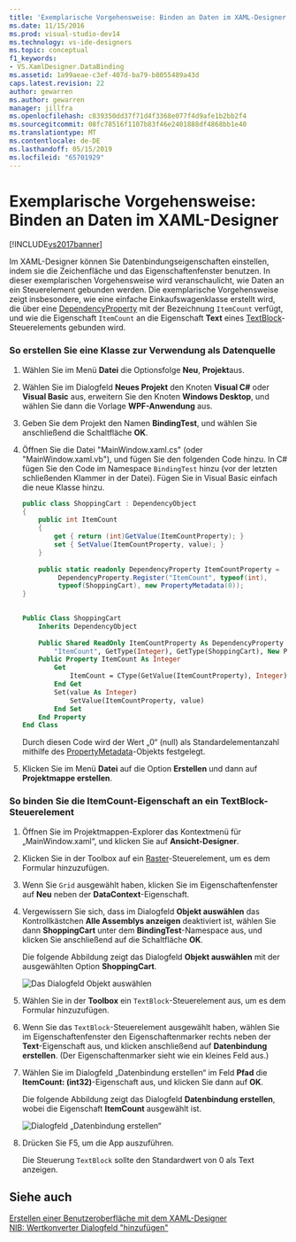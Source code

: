 ```yaml
---
title: 'Exemplarische Vorgehensweise: Binden an Daten im XAML-Designer | Microsoft-Dokumentation'
ms.date: 11/15/2016
ms.prod: visual-studio-dev14
ms.technology: vs-ide-designers
ms.topic: conceptual
f1_keywords:
- VS.XamlDesigner.DataBinding
ms.assetid: 1a99aeae-c3ef-407d-ba79-b8055489a43d
caps.latest.revision: 22
author: gewarren
ms.author: gewarren
manager: jillfra
ms.openlocfilehash: c839350dd37f71d4f3368e077f4d9afe1b2bb2f4
ms.sourcegitcommit: 08fc78516f1107b83f46e2401888df4868bb1e40
ms.translationtype: MT
ms.contentlocale: de-DE
ms.lasthandoff: 05/15/2019
ms.locfileid: "65701929"
---
```

# <a name="walkthrough-binding-to-data-in-xaml-designer"></a>Exemplarische Vorgehensweise: Binden an Daten im XAML-Designer
[!INCLUDE[vs2017banner](../includes/vs2017banner.md)]

Im XAML-Designer können Sie Datenbindungseigenschaften einstellen, indem sie die Zeichenfläche und das Eigenschaftenfenster benutzen. In dieser exemplarischen Vorgehensweise wird veranschaulicht, wie Daten an ein Steuerelement gebunden werden. Die exemplarische Vorgehensweise zeigt insbesondere, wie eine einfache Einkaufswagenklasse erstellt wird, die über eine [DependencyProperty](https://msdn.microsoft.com/library/windows/apps/windows.ui.xaml.dependencyproperty.aspx) mit der Bezeichnung `ItemCount` verfügt, und wie die Eigenschaft `ItemCount` an die Eigenschaft **Text** eines [TextBlock](https://msdn.microsoft.com/library/windows/apps/windows.ui.xaml.controls.textblock.aspx)-Steuerelements gebunden wird.  
  
### <a name="to-create-a-class-to-use-as-a-data-source"></a>So erstellen Sie eine Klasse zur Verwendung als Datenquelle  
  
1. Wählen Sie im Menü **Datei** die Optionsfolge **Neu**, **Projekt**aus.  
  
2. Wählen Sie im Dialogfeld **Neues Projekt** den Knoten **Visual C#** oder **Visual Basic** aus, erweitern Sie den Knoten **Windows Desktop**, und wählen Sie dann die Vorlage **WPF-Anwendung** aus.  
  
3. Geben Sie dem Projekt den Namen **BindingTest**, und wählen Sie anschließend die Schaltfläche **OK**.  
  
4. Öffnen Sie die Datei "MainWindow.xaml.cs" (oder "MainWindow.xaml.vb"), und fügen Sie den folgenden Code hinzu. In C# fügen Sie den Code im Namespace `BindingTest` hinzu (vor der letzten schließenden Klammer in der Datei). Fügen Sie in Visual Basic einfach die neue Klasse hinzu.  
  
    ```csharp  
    public class ShoppingCart : DependencyObject  
    {  
        public int ItemCount  
        {  
            get { return (int)GetValue(ItemCountProperty); }  
            set { SetValue(ItemCountProperty, value); }  
        }  
  
        public static readonly DependencyProperty ItemCountProperty =  
             DependencyProperty.Register("ItemCount", typeof(int),  
             typeof(ShoppingCart), new PropertyMetadata(0));  
    }  
  
    ```  
  
    ```vb  
    Public Class ShoppingCart  
        Inherits DependencyObject  
  
        Public Shared ReadOnly ItemCountProperty As DependencyProperty = DependencyProperty.Register(  
            "ItemCount", GetType(Integer), GetType(ShoppingCart), New PropertyMetadata(0))  
        Public Property ItemCount As Integer  
            Get  
                ItemCount = CType(GetValue(ItemCountProperty), Integer)  
            End Get  
            Set(value As Integer)  
                SetValue(ItemCountProperty, value)  
            End Set  
        End Property  
    End Class  
    ```  
  
     Durch diesen Code wird der Wert „0“ (null) als Standardelementanzahl mithilfe des [PropertyMetadata](https://msdn.microsoft.com/library/windows/apps/windows.ui.xaml.propertymetadata.aspx)-Objekts festgelegt.  
  
5. Klicken Sie im Menü **Datei** auf die Option **Erstellen** und dann auf **Projektmappe erstellen**.  
  
### <a name="to-bind-the-itemcount-property-to-a-textblock-control"></a>So binden Sie die ItemCount-Eigenschaft an ein TextBlock-Steuerelement  
  
1. Öffnen Sie im Projektmappen-Explorer das Kontextmenü für „MainWindow.xaml“, und klicken Sie auf **Ansicht-Designer**.  
  
2. Klicken Sie in der Toolbox auf ein [Raster](https://msdn.microsoft.com/library/windows/apps/windows.ui.xaml.controls.grid.aspx)-Steuerelement, um es dem Formular hinzuzufügen.  
  
3. Wenn Sie `Grid` ausgewählt haben, klicken Sie im Eigenschaftenfenster auf **Neu** neben der **DataContext**-Eigenschaft.  
  
4. Vergewissern Sie sich, dass im Dialogfeld **Objekt auswählen** das Kontrollkästchen **Alle Assemblys anzeigen** deaktiviert ist, wählen Sie dann **ShoppingCart** unter dem **BindingTest**-Namespace aus, und klicken Sie anschließend auf die Schaltfläche **OK**.  
  
     Die folgende Abbildung zeigt das Dialogfeld **Objekt auswählen** mit der ausgewählten Option **ShoppingCart**.  
  
     ![Das Dialogfeld Objekt auswählen](../designers/media/blendselectobject.PNG "BlendSelectObject")  
  
5. Wählen Sie in der **Toolbox** ein `TextBlock`-Steuerelement aus, um es dem Formular hinzuzufügen.  
  
6. Wenn Sie das `TextBlock`-Steuerelement ausgewählt haben, wählen Sie im Eigenschaftenfenster den Eigenschaftenmarker rechts neben der **Text**-Eigenschaft aus, und klicken anschließend auf **Datenbindung erstellen**. (Der Eigenschaftenmarker sieht wie ein kleines Feld aus.)  
  
7. Wählen Sie im Dialogfeld „Datenbindung erstellen“ im Feld **Pfad** die **ItemCount: (int32)**-Eigenschaft aus, und klicken Sie dann auf **OK**.  
  
     Die folgende Abbildung zeigt das Dialogfeld **Datenbindung erstellen**, wobei die Eigenschaft **ItemCount** ausgewählt ist.  
  
     ![Dialogfeld „Datenbindung erstellen“](../designers/media/xaml-create-data-binding.png "Xaml_create_data_binding")  
  
8. Drücken Sie F5, um die App auszuführen.  
  
     Die Steuerung `TextBlock` sollte den Standardwert von 0 als Text anzeigen.  
  
## <a name="see-also"></a>Siehe auch  
 [Erstellen einer Benutzeroberfläche mit dem XAML-Designer](../designers/creating-a-ui-by-using-xaml-designer-in-visual-studio.md)   
 [NIB: Wertkonverter Dialogfeld "hinzufügen"](https://msdn.microsoft.com/c5f3d110-a541-4b55-8bca-928f77778af8)
